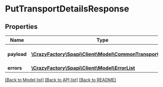 # PutTransportDetailsResponse

## Properties
Name | Type | Description | Notes
------------ | ------------- | ------------- | -------------
**payload** | [**\CrazyFactory\Spapi\Client\Model\CommonTransportResult**](CommonTransportResult.md) | The payload for the putTransportDetails operation. | [optional] 
**errors** | [**\CrazyFactory\Spapi\Client\Model\ErrorList**](ErrorList.md) |  | [optional] 

[[Back to Model list]](../README.md#documentation-for-models) [[Back to API list]](../README.md#documentation-for-api-endpoints) [[Back to README]](../README.md)


